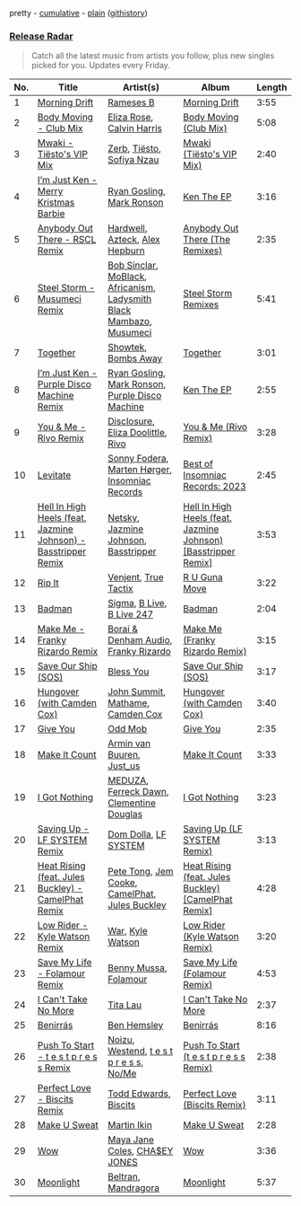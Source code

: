 pretty - [cumulative](/playlists/cumulative/Release%20Radar.md) - [plain](/playlists/plain/37i9dQZEVXbsudmxBFKW7G) ([githistory](https://github.githistory.xyz/vitokorn/spotify-playlist-archive/blob/master/playlists/plain/37i9dQZEVXbsudmxBFKW7G))

### [Release Radar](https://open.spotify.com/playlist/37i9dQZEVXbsudmxBFKW7G)

> Catch all the latest music from artists you follow, plus new singles picked for you. Updates every Friday.

| No. | Title | Artist(s) | Album | Length |
|---|---|---|---|---|
| 1 | [Morning Drift](https://open.spotify.com/track/7ysODkt3SLz9zLfo9yy2LJ) | [Rameses B](https://open.spotify.com/artist/06EfEcjc0vdvI6VNL0soIO) | [Morning Drift](https://open.spotify.com/album/42XNg9HHKO2XlsJ503JELj) | 3:55 |
| 2 | [Body Moving - Club Mix](https://open.spotify.com/track/2yRsNZu17Xx5fyryyQe3Vt) | [Eliza Rose](https://open.spotify.com/artist/4XC335ouK6pXyq4QiIb8bP), [Calvin Harris](https://open.spotify.com/artist/7CajNmpbOovFoOoasH2HaY) | [Body Moving (Club Mix)](https://open.spotify.com/album/3D8nfcaQEKp13288zu5mFs) | 5:08 |
| 3 | [Mwaki - Tiësto's VIP Mix](https://open.spotify.com/track/3bYSuNFC8UqtpTRKBcDtZf) | [Zerb](https://open.spotify.com/artist/6mDl7lQiLxT0iQ8LYhAlWy), [Tiësto](https://open.spotify.com/artist/2o5jDhtHVPhrJdv3cEQ99Z), [Sofiya Nzau](https://open.spotify.com/artist/5Y2FS5YbGf7yRDumzD5nY3) | [Mwaki (Tiësto's VIP Mix)](https://open.spotify.com/album/3pbFWOxjxLdlyxapT21PLe) | 2:40 |
| 4 | [I’m Just Ken - Merry Kristmas Barbie](https://open.spotify.com/track/0xUZ46LRp05nuTksovv90G) | [Ryan Gosling](https://open.spotify.com/artist/6kXm2YCtdUOpRYNKeKhfue), [Mark Ronson](https://open.spotify.com/artist/3hv9jJF3adDNsBSIQDqcjp) | [Ken The EP](https://open.spotify.com/album/7Dw87eUPMkF6tyjH1IYHsn) | 3:16 |
| 5 | [Anybody Out There - RSCL Remix](https://open.spotify.com/track/10kc4WFIpH8PEaa7cflKAx) | [Hardwell](https://open.spotify.com/artist/6BrvowZBreEkXzJQMpL174), [Azteck](https://open.spotify.com/artist/13NpuESz6tlK819yBs0PuS), [Alex Hepburn](https://open.spotify.com/artist/1rQ2ssALv6BirzJJxwETXO) | [Anybody Out There (The Remixes)](https://open.spotify.com/album/61G1ZfB0GEK0809oWXRiCk) | 2:35 |
| 6 | [Steel Storm - Musumeci Remix](https://open.spotify.com/track/3uVRUivtrpzSVaf2lx2IeR) | [Bob Sinclar](https://open.spotify.com/artist/5YFS41yoX0YuFY39fq21oN), [MoBlack](https://open.spotify.com/artist/6Je4hal6B5wiRd46aeswrs), [Africanism](https://open.spotify.com/artist/3E9XtGFNNweLtiR8y5aZO5), [Ladysmith Black Mambazo](https://open.spotify.com/artist/3FdLhnmXynPvZkbILPpB6d), [Musumeci](https://open.spotify.com/artist/5AezOTggHnFTiQ5AiowFBf) | [Steel Storm Remixes](https://open.spotify.com/album/0ZvVk2HHDVCWYiQIXoQjnc) | 5:41 |
| 7 | [Together](https://open.spotify.com/track/5dV7j9CsYRqZY60LxcW1SF) | [Showtek](https://open.spotify.com/artist/3gk0OYeLFWYupGFRHqLSR7), [Bombs Away](https://open.spotify.com/artist/1YlyxjwYNSjBD0NAJGEfWB) | [Together](https://open.spotify.com/album/7cLDStFd8Wx0zFfNSGrjoW) | 3:01 |
| 8 | [I’m Just Ken - Purple Disco Machine Remix](https://open.spotify.com/track/1NlrxPK5C3cPi4oUmOUMhR) | [Ryan Gosling](https://open.spotify.com/artist/6kXm2YCtdUOpRYNKeKhfue), [Mark Ronson](https://open.spotify.com/artist/3hv9jJF3adDNsBSIQDqcjp), [Purple Disco Machine](https://open.spotify.com/artist/2WBJQGf1bT1kxuoqziH5g4) | [Ken The EP](https://open.spotify.com/album/7Dw87eUPMkF6tyjH1IYHsn) | 2:55 |
| 9 | [You & Me - Rivo Remix](https://open.spotify.com/track/0xoYZ45fgTfyQYREZPN7Sa) | [Disclosure](https://open.spotify.com/artist/6nS5roXSAGhTGr34W6n7Et), [Eliza Doolittle](https://open.spotify.com/artist/14L5rpGTLVUz1pD8fUeJB1), [Rivo](https://open.spotify.com/artist/2NrprO4CludRmaWtpqud10) | [You & Me (Rivo Remix)](https://open.spotify.com/album/3QIGpfgWXKujfMaecgKV9u) | 3:28 |
| 10 | [Levitate](https://open.spotify.com/track/7osZc0miZMAnL4AsBRnh0X) | [Sonny Fodera](https://open.spotify.com/artist/39B7ChWwrWDs7zXlsu3MoP), [Marten Hørger](https://open.spotify.com/artist/0EdUwJSqkMmsH6Agg3G8Ls), [Insomniac Records](https://open.spotify.com/artist/51xR0dvqUomzb5eY6dvT4M) | [Best of Insomniac Records: 2023](https://open.spotify.com/album/70ZyWrGgoffODlaUheuFx2) | 2:45 |
| 11 | [Hell In High Heels (feat. Jazmine Johnson) - Basstripper Remix](https://open.spotify.com/track/1phmlPVWr700JslfcqnWxy) | [Netsky](https://open.spotify.com/artist/5TgQ66WuWkoQ2xYxaSTnVP), [Jazmine Johnson](https://open.spotify.com/artist/31DGmB9yp1uMCkov630Ptz), [Basstripper](https://open.spotify.com/artist/1tSiIyp5dxfbEaS0nZGMEl) | [Hell In High Heels (feat. Jazmine Johnson) [Basstripper Remix]](https://open.spotify.com/album/5CJs5kZoOblxTA8TR8EJM0) | 3:53 |
| 12 | [Rip It](https://open.spotify.com/track/5tW3cSP0tjlXcbUYAjTFEK) | [Venjent](https://open.spotify.com/artist/7xu08SujAqLp7BGinS96vd), [True Tactix](https://open.spotify.com/artist/5roNWmUbP4oZ3PMSx58Rc9) | [R U Guna Move](https://open.spotify.com/album/3mTh8XaiVOGtGLsopbTbjU) | 3:22 |
| 13 | [Badman](https://open.spotify.com/track/1AtDX5155W9zDdvzYPUcDb) | [Sigma](https://open.spotify.com/artist/01pKrlgPJhm5dB4lneYAqS), [B Live](https://open.spotify.com/artist/5Dyi0c3gAWXi520W10rX1U), [B Live 247](https://open.spotify.com/artist/44kLWQM6Vi4EbOA6fOyQJ5) | [Badman](https://open.spotify.com/album/1430OXye8UzHJp4XUUMMcX) | 2:04 |
| 14 | [Make Me - Franky Rizardo Remix](https://open.spotify.com/track/57508shL0obX0KUOUL8CJk) | [Borai & Denham Audio](https://open.spotify.com/artist/6QsxKDNLJbtYqxb2wRmsu1), [Franky Rizardo](https://open.spotify.com/artist/2UgphhGSlC9QWgaZWUOCkl) | [Make Me (Franky Rizardo Remix)](https://open.spotify.com/album/42c7JYNk4kOlZhBnZZoPI0) | 3:15 |
| 15 | [Save Our Ship (SOS)](https://open.spotify.com/track/0SuFM875msKXWm8E3x34DA) | [Bless You](https://open.spotify.com/artist/0YFOK5sYNqbCJEgD0xOti9) | [Save Our Ship (SOS)](https://open.spotify.com/album/62CmBWPso8MZGNl3S47YdA) | 3:17 |
| 16 | [Hungover (with Camden Cox)](https://open.spotify.com/track/1HmeANWuuCP6ldvGgKwTLi) | [John Summit](https://open.spotify.com/artist/7kNqXtgeIwFtelmRjWv205), [Mathame](https://open.spotify.com/artist/6QSwQEz8CDMg8Rqk8dEkxS), [Camden Cox](https://open.spotify.com/artist/5mNpMP01Co4vXZ3U0fWP3C) | [Hungover (with Camden Cox)](https://open.spotify.com/album/0zmoJBEhLPoiKBzXMeFjAm) | 3:40 |
| 17 | [Give You](https://open.spotify.com/track/3VrFR7A8qVKHmECL5tNIlf) | [Odd Mob](https://open.spotify.com/artist/4qLwtWhlhyAoQ4S9mSrDW9) | [Give You](https://open.spotify.com/album/65Rww1fKgqIbp0QvuFX9gy) | 2:35 |
| 18 | [Make It Count](https://open.spotify.com/track/6qroXN9iyKNG6mP0Ddvh1b) | [Armin van Buuren](https://open.spotify.com/artist/0SfsnGyD8FpIN4U4WCkBZ5), [Just_us](https://open.spotify.com/artist/0iPzFfhXb2ilEodYsMoUX4) | [Make It Count](https://open.spotify.com/album/7yRpzkneNaRzDwq6BGvtsi) | 3:33 |
| 19 | [I Got Nothing](https://open.spotify.com/track/4yagkb6nJCRcfjUhaOVHTw) | [MEDUZA](https://open.spotify.com/artist/0xRXCcSX89eobfrshSVdyu), [Ferreck Dawn](https://open.spotify.com/artist/3cnAJv9gydgm52KFIsdvO8), [Clementine Douglas](https://open.spotify.com/artist/4DWuml4Jf6K81b5rAPwMb6) | [I Got Nothing](https://open.spotify.com/album/32wadIN0emxBanTLINlH08) | 3:23 |
| 20 | [Saving Up - LF SYSTEM Remix](https://open.spotify.com/track/4gDVM13rOwSdfGwSaIGWCR) | [Dom Dolla](https://open.spotify.com/artist/205i7E8fNVfojowcQSfK9m), [LF SYSTEM](https://open.spotify.com/artist/0HxX6imltnNXJyQhu4nsiO) | [Saving Up (LF SYSTEM Remix)](https://open.spotify.com/album/5IphhTo0uXUpIYSuppkB3R) | 3:13 |
| 21 | [Heat Rising (feat. Jules Buckley) - CamelPhat Remix](https://open.spotify.com/track/0321tW7ADJXg0hRi6nlnUj) | [Pete Tong](https://open.spotify.com/artist/6n1t55WMsSIUFHrAL4mUsB), [Jem Cooke](https://open.spotify.com/artist/0AkL5tzM3UsDlWak9E0OwH), [CamelPhat](https://open.spotify.com/artist/240wlM8vDrf6S4zCyzGj2W), [Jules Buckley](https://open.spotify.com/artist/5gGbAKDXhDoBXIJe8SuBvX) | [Heat Rising (feat. Jules Buckley) [CamelPhat Remix]](https://open.spotify.com/album/0RRr7DFGbng663hPeEH5LM) | 4:28 |
| 22 | [Low Rider - Kyle Watson Remix](https://open.spotify.com/track/5JA85EYInaPr1SehlXtMXG) | [War](https://open.spotify.com/artist/3ICyfoySNDZqtBVmaBT84I), [Kyle Watson](https://open.spotify.com/artist/7LJSAfWhO7jhjnewy6pKyZ) | [Low Rider (Kyle Watson Remix)](https://open.spotify.com/album/2GbMNQQT9q4Y3ULVdmwbji) | 3:20 |
| 23 | [Save My Life - Folamour Remix](https://open.spotify.com/track/4IbfSkANxDLlaqDptTZ5hE) | [Benny Mussa](https://open.spotify.com/artist/3JNbl0jPjCNLrZrCbqku6f), [Folamour](https://open.spotify.com/artist/6pJY5At9SiMpAOBrw9YosS) | [Save My Life (Folamour Remix)](https://open.spotify.com/album/7emMblwJ7MZ1ejnuBhJ9X7) | 4:53 |
| 24 | [I Can't Take No More](https://open.spotify.com/track/6AT2JACN4Fi5MPSBwuxnHJ) | [Tita Lau](https://open.spotify.com/artist/5g93IJMEpfC68NUaeVjr4h) | [I Can't Take No More](https://open.spotify.com/album/49jiyoCe2xxbyVvXNrDqKV) | 2:37 |
| 25 | [Benirrás](https://open.spotify.com/track/4ke138ZJyYRmLmEj5IKhRY) | [Ben Hemsley](https://open.spotify.com/artist/366L4EjZXBPYbHs9XDQILZ) | [Benirrás](https://open.spotify.com/album/6SLojWSR7K5P14fAifcdEF) | 8:16 |
| 26 | [Push To Start - t e s t p r e s s Remix](https://open.spotify.com/track/76LCs5uSnFVBID8WdOpFdP) | [Noizu](https://open.spotify.com/artist/3VRyybsQu0MDG0F2LBxnv7), [Westend](https://open.spotify.com/artist/4epc3Bd0DOBA0kDywkRAsu), [t e s t p r e s s](https://open.spotify.com/artist/4udW3rcRXEmwm706eR5h8u), [No/Me](https://open.spotify.com/artist/4L0It80jhQQKMTU2r02nkL) | [Push To Start (t e s t p r e s s Remix)](https://open.spotify.com/album/71rRwgVl97ZLCWQ6LZydWf) | 2:38 |
| 27 | [Perfect Love - Biscits Remix](https://open.spotify.com/track/6SxpLVRmhMubmYLrvxGp22) | [Todd Edwards](https://open.spotify.com/artist/6MFopqejpmTUUZlcRmGzgg), [Biscits](https://open.spotify.com/artist/052B9SONfhoScw7dgYWw5o) | [Perfect Love (Biscits Remix)](https://open.spotify.com/album/1HVIOPdgDaSIdKy79G1Dbj) | 3:11 |
| 28 | [Make U Sweat](https://open.spotify.com/track/3IrAZTFMsy9ZPj5LurJ8vi) | [Martin Ikin](https://open.spotify.com/artist/7DhdJhd6DrxeJlUajwttd1) | [Make U Sweat](https://open.spotify.com/album/2eynmd9669ddVP7QTuj66o) | 2:28 |
| 29 | [Wow](https://open.spotify.com/track/0SEmzHfBCpkVvxLogm8NJU) | [Maya Jane Coles](https://open.spotify.com/artist/6TshTCYwh9ySzOO6Jy4Ux2), [CHA$EY JON£S](https://open.spotify.com/artist/2cW0FSwOLEKSDCllbCC6db) | [Wow](https://open.spotify.com/album/2OrXnSIQ5SI8NliURLIFKz) | 3:36 |
| 30 | [Moonlight](https://open.spotify.com/track/39JDdezxhax7XyjkRpM6Ds) | [Beltran](https://open.spotify.com/artist/1jgSqmZTBltb5O2L7ErmEP), [Mandragora](https://open.spotify.com/artist/2AasvmwafZPTgQANaoLoQY) | [Moonlight](https://open.spotify.com/album/5IQW0dQVimAiqZopb4JBng) | 5:37 |